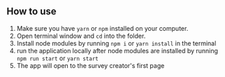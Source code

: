## How to use

1. Make sure you have `yarn` or `npm` installed on your computer.
2. Open terminal window and `cd` into the folder.
3. Install node modules by running `npm i` or `yarn install` in the terminal
4. run the application locally after node modules are installed by running `npm run start` or `yarn start`
5. The app will open to the survey creator's first page